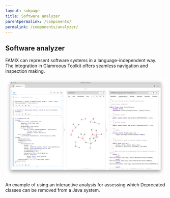 ```yaml
---
layout: subpage
title: Software analyzer
parentpermalink: /components/
permalink: /components/analyzer/
---
```


<section id="debugger">
	<div class="container pt-5 pb-5 jumbotron-small">
  	<div class="row">
    		<div class="col-md-12">
    			<h1>Software analyzer</h1>
    			<p class="lead">FAMIX can represent software systems in a language-independent way. The integration in Glamroous Toolkit offers seamless navigation and inspection making.</p>
    			<div class="sample">
          	<img src="/assets/pictures/gtr-famix-argouml.png">
          	<div class="picture-caption">
            	<p>An example of using an interactive analysis for assessing which Deprecated classes can be removed from a Java system.</p>
          	</div>
        	</div>
    		</div>
  	</div>
	</div>
</section>